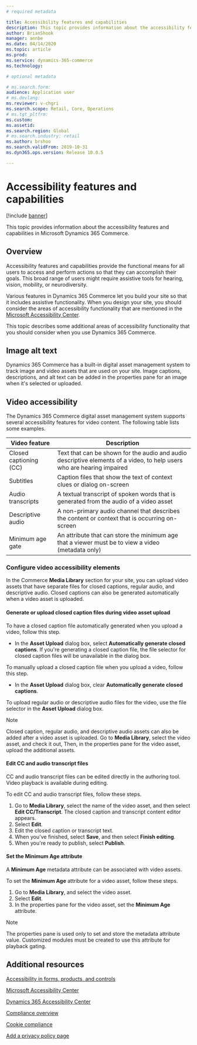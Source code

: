 ```yaml
---
# required metadata

title: Accessibility features and capabilities
description: This topic provides information about the accessibility features and capabilities in Microsoft Dynamics 365 Commerce.
author: BrianShook
manager: annbe
ms.date: 04/14/2020
ms.topic: article
ms.prod: 
ms.service: dynamics-365-commerce
ms.technology: 

# optional metadata

# ms.search.form: 
audience: Application user
# ms.devlang: 
ms.reviewer: v-chgri
ms.search.scope: Retail, Core, Operations
# ms.tgt_pltfrm: 
ms.custom: 
ms.assetid: 
ms.search.region: Global
# ms.search.industry: retail 
ms.author: brshoo
ms.search.validFrom: 2019-10-31
ms.dyn365.ops.version: Release 10.0.5

---
```


# Accessibility features and capabilities


[!include [banner](includes/banner.md)]

This topic provides information about the accessibility features and capabilities in Microsoft Dynamics 365 Commerce.

## Overview

Accessibility features and capabilities provide the functional means for all users to access and perform actions so that they can accomplish their goals. This broad range of users might require assistive tools for hearing, vision, mobility, or neurodiversity.

Various features in Dynamics 365 Commerce let you build your site so that it includes assistive functionality. When you design your site, you should consider the areas of accessibility functionality that are mentioned in the [Microsoft Accessibility Center](https://www.microsoft.com/accessibility). 

This topic describes some additional areas of accessibility functionality that you should consider when you use Dynamics 365 Commerce.

## Image alt text

Dynamics 365 Commerce has a built-in digital asset management system to track image and video assets that are used on your site. Image captions, descriptions, and alt text can be added in the properties pane for an image when it's selected or uploaded.

## Video accessibility

The Dynamics 365 Commerce digital asset management system supports several accessibility features for video content. The following table lists some examples.

| Video feature               | Description |
|-----------------------------|-------------|
| Closed captioning (CC)      | Text that can be shown for the audio and audio descriptive elements of a video, to help users who are hearing impaired |
| Subtitles                   | Caption files that show the text of context clues or dialog on-screen |
| Audio transcripts           | A textual transcript of spoken words that is generated from the audio of a video asset |
| Descriptive audio           | A non-primary audio channel that describes the content or context that is occurring on-screen |
| Minimum age gate            | An attribute that can store the minimum age that a viewer must be to view a video (metadata only) |

### Configure video accessibility elements

In the Commerce **Media Library** section for your site, you can upload video assets that have separate files for closed captions, regular audio, and descriptive audio. Closed captions can also be generated automatically when a video asset is uploaded.

#### Generate or upload closed caption files during video asset upload

To have a closed caption file automatically generated when you upload a video, follow this step.

- In the **Asset Upload** dialog box, select **Automatically generate closed captions**. If you're generating a closed caption file, the file selector for closed caption files will be unavailable in the dialog box.

To manually upload a closed caption file when you upload a video, follow this step.

- In the **Asset Upload** dialog box, clear **Automatically generate closed captions**.

To upload regular audio or descriptive audio files for the video, use the file selector in the **Asset Upload** dialog box.

> [!NOTE]
> Closed caption, regular audio, and descriptive audio assets can also be added after a video asset is uploaded. Go to **Media Library**, select the video asset, and check it out, Then, in the properties pane for the video asset, upload the additional assets.

#### Edit CC and audio transcript files

CC and audio transcript files can be edited directly in the authoring tool. Video playback is available during editing.

To edit CC and audio transcript files, follow these steps.

1. Go to **Media Library**, select the name of the video asset, and then select **Edit CC/Transcript**. The closed caption and transcript content editor appears.
1. Select **Edit**.
1. Edit the closed caption or transcript text.
1. When you've finished, select **Save**, and then select **Finish editing**.
1. When you're ready to publish, select **Publish**.

#### Set the Minimum Age attribute

A **Minimum Age** metadata attribute can be associated with video assets.

To set the **Minimum Age** attribute for a video asset, follow these steps.

1. Go to **Media Library**, and select the video asset.
1. Select **Edit**.
1. In the properties pane for the video asset, set the **Minimum Age** attribute.

> [!NOTE]
> The properties pane is used only to set and store the metadata attribute value. Customized modules must be created to use this attribute for playback gating.

## Additional resources

[Accessibility in forms, products, and controls](https://docs.microsoft.com/dynamics365/unified-operations/dev-itpro/user-interface/enable-accessibility)

[Microsoft Accessibility Center](https://www.microsoft.com/accessibility)

[Dynamics 365 Accessibility Center](https://docs.microsoft.com/dynamics365/get-started/accessibility/index)

[Compliance overview](compliance-overview.md)

[Cookie compliance](cookie-compliance.md)

[Add a privacy policy page](add-privacy-page.md)
